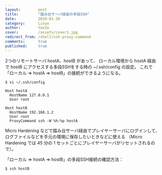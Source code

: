 ```yaml
---
layout:        post
title:         "踏み台サーバ経由の多段SSH"
date:          2019-01-20
category:      Linux
author:        tex2e
cover:         /assets/cover1.jpg
redirect_from: /shell/ssh-proxy-command
comments:      true
published:     true
---
```


2つのリモートサーバ hostA、hostB があって、
ローカル環境から hostA 経由で hostB にアクセスする多段SSHをする時の ~/.ssh/config の設定。
これで「ローカル => hostA => hostB」の接続ができるようになる。

```command
$ vi ~/.ssh/config

Host hostA
  HostName 127.0.0.1
  User root

Host hostB
  HostName 192.168.1.2
  User root
  ProxyCommand ssh -W %h:%p hostA
```

Micro Hardening などで踏み台サーバ経由でプレイヤーサーバにログインして、
ログファイルなどを手元の環境に保存したいときなどに使える
（Micro Hardening では 45 分の 1 セットごとにプレイヤーサーバがリセットされるので）。

「ローカル => hostA => hostB」の多段SSH接続の確認方法：

```command
$ ssh hostB
```
